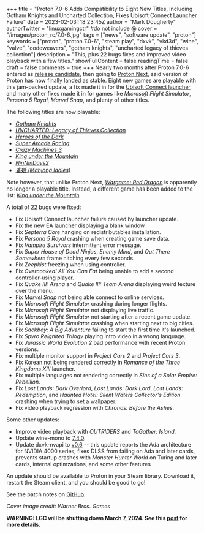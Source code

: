 +++
title = "Proton 7.0-6 Adds Compatibility to Eight New Titles, Including Gotham Knights and Uncharted Collection, Fixes Ubisoft Connect Launcher Failure"
date = 2023-02-03T18:23:45Z
author = "Mark Dougherty"
authorTwitter = "linuxgamingctr" #do not include @
cover = "/images/proton_rc/7.0-6.jpg"
tags = ["news", "software update", "proton"]
keywords = ["proton", "proton 7.0-6", "steam play", "dxvk", "vkd3d", "wine", "valve", "codeweavers", "gotham knights", "uncharted legacy of thieves collection"]
description = "This, plus 22 bugs fixes and improved video playback with a few titles."
showFullContent = false
readingTime = false
draft = false
comments = true
+++
Nearly two months after Proton 7.0-6 entered as [release candidate](https://linuxgamingcentral.com/posts/proton-7.0-6-rc/), then going to [Proton Next](https://linuxgamingcentral.com/posts/proton-next-7.0-6/), said version of Proton has now finally landed as stable. Eight new games are playable with this jam-packed update, a fix made it in for the [Ubisoft Connect launcher](https://linuxgamingcentral.com/posts/ubisoft-stance-on-steam-deck-support/), and many other fixes made it in for games like *Microsoft Flight Simulator*, *Persona 5 Royal*, *Marvel Snap*, and plenty of other titles.

The following titles are now playable:
- [*Gotham Knights*](https://store.steampowered.com/app/1496790/Gotham_Knights/)
- [*UNCHARTED: Legacy of Thieves Collection*](https://store.steampowered.com/app/1659420/UNCHARTED_Legacy_of_Thieves_Collection/)
- [*Heroes of the Dark*](https://store.steampowered.com/app/1851330/Heroes_Of_The_Dark/)
- [*Super Arcade Racing*](https://store.steampowered.com/app/1103770/Super_Arcade_Racing/)
- [*Crazy Machines 3*](https://store.steampowered.com/app/351920/Crazy_Machines_3/)
- [*King under the Mountain*](https://store.steampowered.com/app/930230/King_under_the_Mountain/)
- [*NinNinDays2*](https://store.steampowered.com/app/1698030/NinNinDays2/)
- [*雀姬 (Mahjong ladies)*](https://store.steampowered.com/app/1084520/_/)

Note however, that unlike Proton Next, [*Wargame: Red Dragon*](https://store.steampowered.com/app/251060/Wargame_Red_Dragon/) is apparently no longer a playable title. Instead, a different game has been added to the list: [*King under the Mountain*](https://store.steampowered.com/app/930230/King_under_the_Mountain/).

A total of 22 bugs were fixed:
- Fix Ubisoft Connect launcher failure caused by launcher update.
- Fix the new EA launcher displaying a blank window.
- Fix *Septerra Core* hanging on redistributables installation.
- Fix *Persona 5 Royal* crashing when creating game save data.
- Fix *Vampire Survivors* intermittent error message.
- Fix *Super House of Dead Ninjas*, *Enemy Mind*, and *Out There Somewhere* frame hitching every few seconds.
- Fix *Zeepkist* freezing when using controller.
- Fix *Overcooked! All You Can Eat* being unable to add a second controller-using player.
- Fix *Quake III: Arena* and *Quake III: Team Arena* displaying weird texture over the menu.
- Fix *Marvel Snap* not being able connect to online services.
- Fix *Microsoft Flight Simulator* crashing during longer flights.
- Fix *Microsoft Flight Simulator* not displaying live traffic.
- Fix *Microsoft Flight Simulator* not starting after a recent game update.
- Fix *Microsoft Flight Simulator* crashing when starting next to big cities.
- Fix *Sackboy: A Big Adventure* failing to start the first time it's launched.
- Fix *Spyro Reignited Trilogy* playing intro video in a wrong language.
- Fix *Jurassic World Evolution 2* bad performance with recent Proton versions.
- Fix multiple monitor support in *Project Cars 2* and *Project Cars 3*.
- Fix Korean not being rendered correctly in *Romance of the Three Kingdoms XIII* launcher.
- Fix multiple languages not rendering correctly in *Sins of a Solar Empire: Rebellion*.
- Fix *Lost Lands: Dark Overlord*, *Lost Lands: Dark Lord*, *Lost Lands: Redemption*, and *Haunted Hotel: Silent Waters Collector's Edition* crashing when trying to set a wallpaper.
- Fix video playback regression with *Chronos: Before the Ashes*.

Some other updates:
- Improve video playback with *OUTRIDERS* and *ToGather: Island*.
- Update wine-mono to [7.4.0](https://github.com/madewokherd/wine-mono/releases/tag/wine-mono-7.4.0).
- Update dxvk-nvapi to [v0.6](https://github.com/jp7677/dxvk-nvapi/releases/tag/v0.6) -- this update reports the Ada architecture for NVIDIA 4000 series, fixes DLSS from failing on Ada and later cards, prevents startup crashes with *Monster Hunter World* on Turing and later cards, internal optimzations, and some other features

An update should be available to Proton in your Steam library. Download it, restart the Steam client, and you should be good to go!

See the patch notes on [GitHub](https://github.com/ValveSoftware/Proton/wiki/Changelog#70-6).

*Cover image credit: Warner Bros. Games*

**WARNING: LGC will be shutting down March 7, 2024. See this [post](https://linuxgamingcentral.com/posts/the-end-of-lgc/) for more details.**
